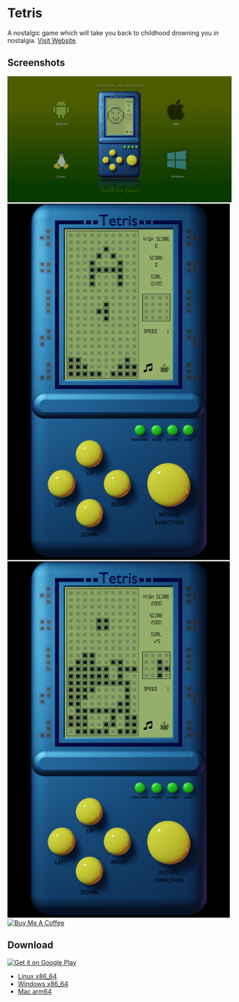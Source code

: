 # Tetris
A nostalgic game which will take you back to childhood drowning you in nostalgia.
[Visit Website](https://lancerlotgames.github.io/LancerLot/).

## Screenshots
<a href="https://youtu.be/hFyJoi6QFik?si=sFSxwVUX-MwaE7yC" target="_blank">
<img src="tetrisAvailable.png" alt="ScreenShot" width="1000px">
</a>
<img src="tetris_sc1.png" alt="ScreenShot1" width="500px">
<img src="tetris_sc2.png" alt="ScreenShot1" width="500px">


<a href="https://www.buymeacoffee.com/lancerlot" target="_blank">
<img src="https://cdn.buymeacoffee.com/buttons/v2/default-green.png" alt="Buy Me A Coffee" width="200px">
</a>


## Download
<a href='https://play.google.com/store/apps/details?id=org.godotengine.tetron&pcampaignid=pcampaignidMKT-Other-global-all-co-prtnr-py-PartBadge-Mar2515-1'>
    <img alt='Get it on Google Play' src='https://play.google.com/intl/en_us/badges/static/images/badges/en_badge_web_generic.png' width="200px" />
</a>

* [Linux x86_64](Tetris.x86_64)
* [Windows x86_64](Tetrir.exe)
* [Mac arm64](Tetris.dmg)